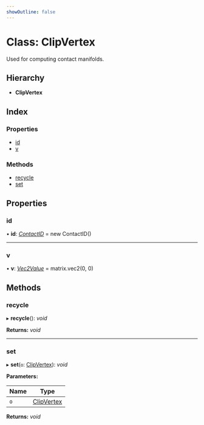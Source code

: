 ```yaml
---
showOutline: false
---
```


# Class: ClipVertex

Used for computing contact manifolds.

## Hierarchy

* **ClipVertex**

## Index

### Properties

* [id](/api/classes/clipvertex#id)
* [v](/api/classes/clipvertex#v)

### Methods

* [recycle](/api/classes/clipvertex#recycle)
* [set](/api/classes/clipvertex#set)

## Properties

###  id

• **id**: *[ContactID](/api/classes/contactid)* = new ContactID()

___

###  v

• **v**: *[Vec2Value](/api/interfaces/vec2value)* = matrix.vec2(0, 0)

## Methods

###  recycle

▸ **recycle**(): *void*

**Returns:** *void*

___

###  set

▸ **set**(`o`: [ClipVertex](/api/classes/clipvertex)): *void*

**Parameters:**

Name | Type |
------ | ------ |
`o` | [ClipVertex](/api/classes/clipvertex) |

**Returns:** *void*
